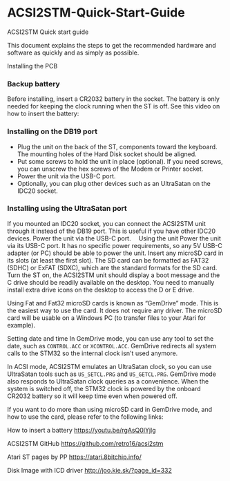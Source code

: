 # ACSI2STM-Quick-Start-Guide
ACSI2STM Quick start guide

This document explains the steps to get the recommended hardware and software as quickly and as simply as possible.
 
Installing the PCB
### Backup battery
Before installing, insert a CR2032 battery in the socket. The battery is only needed for keeping the clock running when the ST is off.
See this video on how to insert the battery: 
 
### Installing on the DB19 port
* Plug the unit on the back of the ST, components toward the keyboard.  The mounting holes of the Hard Disk socket should be aligned.
* Put some screws to hold the unit in place (optional).  If you need screws, you can unscrew the hex screws of the Modem or Printer socket.
* Power the unit via the USB-C port.
* Optionally, you can plug other devices such as an UltraSatan on the IDC20  socket.
 
### Installing using the UltraSatan port
If you mounted an IDC20 socket, you can connect the ACSI2STM unit through it instead of the DB19 port. This is useful if you have other IDC20 devices.
Power the unit via the USB-C port. 
Using the unit
Power the unit via its USB-C port. It has no specific power requirements, so any 5V USB-C adapter (or PC) should be able to power the unit.
Insert any microSD card in its slots (at least the first slot). The SD card can be formatted as FAT32 (SDHC) or ExFAT (SDXC), which are the standard formats for the SD card.
Turn the ST on, the ACSI2STM unit should display a boot message and the C drive should be readily available on the desktop.
You need to manually install extra drive icons on the desktop to access the D or E drive.

Using Fat and Fat32 microSD cards is known as “GemDrive” mode. This is the easiest way to use the card. It does not require any driver. The microSD card will be usable on a Windows PC (to transfer files to your Atari for example).
 
Setting date and time
In GemDrive mode, you can use any tool to set the date, such as `CONTROL.ACC` or `XCONTROL.ACC`. GemDrive redirects all system calls to the STM32 so the internal clock isn't used anymore.
 
In ACSI mode, ACSI2STM emulates an UltraSatan clock, so you can use UltraSatan tools such as `US_SETCL.PRG` and `US_GETCL.PRG`. GemDrive mode also responds to UltraSatan clock queries as a convenience.
When the system is switched off, the STM32 clock is powered by the onboard CR2032 battery so it will keep time even when powered off.
 
If you want to do more than using microSD card in GemDrive mode, and how to use the card, please refer to the following links:

How to insert a battery https://youtu.be/rgAsQ0IYjlg

ACSI2STM GitHub https://github.com/retro16/acsi2stm

Atari ST pages by PP https://atari.8bitchip.info/

Disk Image with ICD driver http://joo.kie.sk/?page_id=332

 

